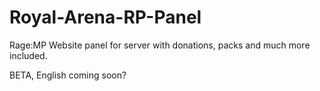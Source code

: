 # Royal-Arena-RP-Panel

Rage:MP Website panel for server with donations, packs and much more included.


BETA, English coming soon?
